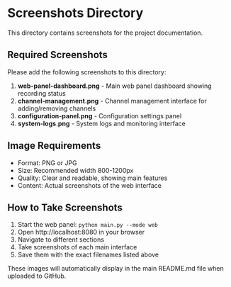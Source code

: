 # Screenshots Directory

This directory contains screenshots for the project documentation.

## Required Screenshots

Please add the following screenshots to this directory:

1. **web-panel-dashboard.png** - Main web panel dashboard showing recording status
2. **channel-management.png** - Channel management interface for adding/removing channels
3. **configuration-panel.png** - Configuration settings panel
4. **system-logs.png** - System logs and monitoring interface

## Image Requirements

- Format: PNG or JPG
- Size: Recommended width 800-1200px
- Quality: Clear and readable, showing main features
- Content: Actual screenshots of the web interface

## How to Take Screenshots

1. Start the web panel: `python main.py --mode web`
2. Open http://localhost:8080 in your browser
3. Navigate to different sections
4. Take screenshots of each main interface
5. Save them with the exact filenames listed above

These images will automatically display in the main README.md file when uploaded to GitHub.
